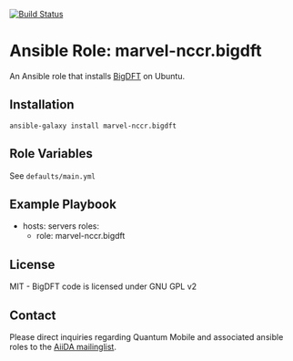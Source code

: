 [![Build Status](https://travis-ci.org/adegomme/ansible-role-bigdft.svg?branch=master)](https://travis-ci.org/adegomme/ansible-role-bigdft)
# Ansible Role: marvel-nccr.bigdft

An Ansible role that installs [BigDFT](https://bigdft.org) on Ubuntu.

## Installation

`ansible-galaxy install marvel-nccr.bigdft`

## Role Variables

See `defaults/main.yml`

## Example Playbook

  - hosts: servers
    roles:
    - role: marvel-nccr.bigdft

## License

MIT - BigDFT code is licensed under GNU GPL v2

## Contact

Please direct inquiries regarding Quantum Mobile and associated ansible roles to the [AiiDA mailinglist](http://www.aiida.net/mailing-list/).
